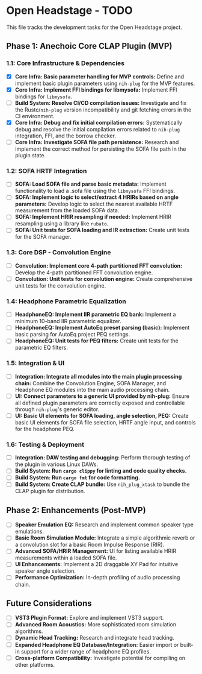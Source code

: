 # Open Headstage - TODO

This file tracks the development tasks for the Open Headstage project.

## Phase 1: Anechoic Core CLAP Plugin (MVP)

### 1.1: Core Infrastructure & Dependencies
- [x] **Core Infra: Basic parameter handling for MVP controls:** Define and implement basic plugin parameters using `nih-plug` for the MVP features.
- [x] **Core Infra: Implement FFI bindings for libmysofa:** Implement FFI bindings for `libmysofa`.
- [ ] **Build System: Resolve CI/CD compilation issues:** Investigate and fix the Rustc/`nih-plug` version incompatibility and git fetching errors in the CI environment.
- [x] **Core Infra: Debug and fix initial compilation errors:** Systematically debug and resolve the initial compilation errors related to `nih-plug` integration, FFI, and the borrow checker.
- [ ] **Core Infra: Investigate SOFA file path persistence:** Research and implement the correct method for persisting the SOFA file path in the plugin state.

### 1.2: SOFA HRTF Integration
- [ ] **SOFA: Load SOFA file and parse basic metadata:** Implement functionality to load a .sofa file using the `libmysofa` FFI bindings.
- [ ] **SOFA: Implement logic to select/extract 4 HRIRs based on angle parameters:** Develop logic to select the nearest available HRTF measurement from the loaded SOFA data.
- [ ] **SOFA: Implement HRIR resampling if needed:** Implement HRIR resampling using a library like `rubato`.
- [ ] **SOFA: Unit tests for SOFA loading and IR extraction:** Create unit tests for the SOFA manager.

### 1.3: Core DSP - Convolution Engine
- [ ] **Convolution: Implement core 4-path partitioned FFT convolution:** Develop the 4-path partitioned FFT convolution engine.
- [ ] **Convolution: Unit tests for convolution engine:** Create comprehensive unit tests for the convolution engine.

### 1.4: Headphone Parametric Equalization
- [ ] **HeadphoneEQ: Implement IIR parametric EQ bank:** Implement a minimum 10-band IIR parametric equalizer.
- [ ] **HeadphoneEQ: Implement AutoEq preset parsing (basic):** Implement basic parsing for AutoEq project PEQ settings.
- [ ] **HeadphoneEQ: Unit tests for PEQ filters:** Create unit tests for the parametric EQ filters.

### 1.5: Integration & UI
- [ ] **Integration: Integrate all modules into the main plugin processing chain:** Combine the Convolution Engine, SOFA Manager, and Headphone EQ modules into the main audio processing chain.
- [ ] **UI: Connect parameters to a generic UI provided by nih-plug:** Ensure all defined plugin parameters are correctly exposed and controllable through `nih-plug`'s generic editor.
- [ ] **UI: Basic UI elements for SOFA loading, angle selection, PEQ:** Create basic UI elements for SOFA file selection, HRTF angle input, and controls for the headphone PEQ.

### 1.6: Testing & Deployment
- [ ] **Integration: DAW testing and debugging:** Perform thorough testing of the plugin in various Linux DAWs.
- [ ] **Build System: Run `cargo clippy` for linting and code quality checks.**
- [ ] **Build System: Run `cargo fmt` for code formatting.**
- [ ] **Build System: Create CLAP bundle:** Use `nih_plug_xtask` to bundle the CLAP plugin for distribution.

## Phase 2: Enhancements (Post-MVP)
- [ ] **Speaker Emulation EQ:** Research and implement common speaker type emulations.
- [ ] **Basic Room Simulation Module:** Integrate a simple algorithmic reverb or a convolution slot for a basic Room Impulse Response (RIR).
- [ ] **Advanced SOFA/HRIR Management:** UI for listing available HRIR measurements within a loaded SOFA file.
- [ ] **UI Enhancements:** Implement a 2D draggable XY Pad for intuitive speaker angle selection.
- [ ] **Performance Optimization:** In-depth profiling of audio processing chain.

## Future Considerations
- [ ] **VST3 Plugin Format:** Explore and implement VST3 support.
- [ ] **Advanced Room Acoustics:** More sophisticated room simulation algorithms.
- [ ] **Dynamic Head Tracking:** Research and integrate head tracking.
- [ ] **Expanded Headphone EQ Database/Integration:** Easier import or built-in support for a wider range of headphone EQ profiles.
- [ ] **Cross-platform Compatibility:** Investigate potential for compiling on other platforms.
